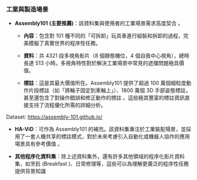 

### 工業與製造場景

- **Assembly101 (主要推薦)**：該資料集與使用者的工業場景需求高度契合 。  
    
    - **內容**：包含對 101 種不同的「可拆卸」玩具車進行組裝和拆卸的過程，完美模擬了真實世界的程序性任務。
        
    - **資料**：共 4321 段多視角影片（8 個靜態機位，4 個自我中心視角），總時長達 513 小時。多視角特性對於解決工業場景中常見的遮擋問題極具價值。
        
    - **標註**：這是其最大價值所在。Assembly101 提供了超過 100 萬個細粒度動作片段標註（如「將輪子固定到車軸上」）、1800 萬個 3D 手部姿態標註，甚至還包含了對操作錯誤和修正動作的標註 。這些極其豐富的標註資訊直接支持了流程優化所需的詳細分析。  

Dataset: https://assembly-101.github.io/


- **HA-ViD**：可作為 Assembly101 的補充。該資料集專注於工業裝配場景，並採用了一套人機共享的標註模式，對於未來考慮引入自動化或機器人協作的應用場景具有參考價值 。  
    
- **其他程序化資料集**：除上述資料集外，還有許多其他領域的程序化影片資料集，如烹飪 (Breakfast )、日常修理等，這些可以為理解更廣泛的程序性任務提供背景知識